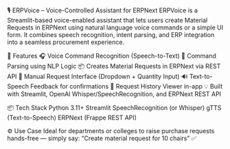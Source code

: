 🎙️ ERPVoice – Voice-Controlled Assistant for ERPNext
ERPVoice is a Streamlit-based voice-enabled assistant that lets users create Material Requests in ERPNext using natural language voice commands or a simple UI form. It combines speech recognition, intent parsing, and ERP integration into a seamless procurement experience.

🚀 Features
🎧 Voice Command Recognition (Speech-to-Text)
🧠 Command Parsing using NLP Logic
📦 Creates Material Requests in ERPNext via REST API
📝 Manual Request Interface (Dropdown + Quantity Input)
🔊 Text-to-Speech Feedback for confirmations
📜 Request History Viewer in-app
💡 Built with Streamlit, OpenAI Whisper/SpeechRecognition, and ERPNext REST API

📦 Tech Stack
Python 3.11+
Streamlit
SpeechRecognition (or Whisper)
gTTS (Text-to-Speech)
ERPNext (Frappe REST API)

⚙️ Use Case
Ideal for departments or colleges to raise purchase requests hands-free — simply say:
“Create material request for 10 chairs” ✅
